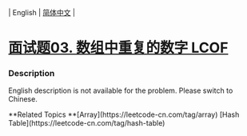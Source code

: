 | English | [简体中文](README.md) |

# [面试题03. 数组中重复的数字 LCOF](https://leetcode-cn.com/problems/shu-zu-zhong-zhong-fu-de-shu-zi-lcof)
 ### Description
<p>English description is not available for the problem. Please switch to Chinese.</p>
**Related Topics	**[Array](https://leetcode-cn.com/tag/array) [Hash Table](https://leetcode-cn.com/tag/hash-table) 